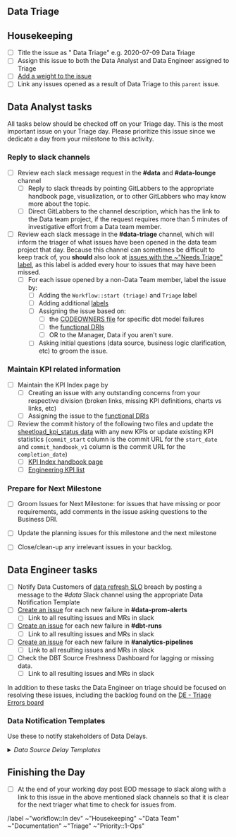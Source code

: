 ## Data Triage 

<!--
Please complete all items. Ask questions in the #data slack channel
--->

## Housekeeping 
* [ ] Title the issue as "<ISO date> Data Triage" e.g. 2020-07-09 Data Triage
* [ ] Assign this issue to both the Data Analyst and Data Engineer assigned to Triage 
* [ ] [Add a weight to the issue](https://about.gitlab.com/handbook/business-ops/data-team/how-we-work/#issue-pointing)
* [ ] Link any issues opened as a result of Data Triage to this `parent` issue. 

## Data Analyst tasks
All tasks below should be checked off on your Triage day. 
This is the most important issue on your Triage day. 
Please prioritize this issue since we dedicate a day from your milestone to this activity. 

### Reply to slack channels 
* [ ] Review each slack message request in the **#data** and **#data-lounge** channel 
    - [ ] Reply to slack threads by pointing GitLabbers to the appropriate handbook page, visualization, or to other GitLabbers who may know more about the topic. 
    - [ ] Direct GitLabbers to the channel description, which has the link to the Data team project, if the request requires more than 5 minutes of investigative effort from a Data team member.
* [ ] Review each slack message in the **#data-triage** channel, which will inform the triager of what issues have been opened in the data team project that day.  Because this channel can sometimes be difficult to keep track of, you **should** also look at [issues with the ~"Needs Triage" label](https://gitlab.com/gitlab-data/analytics/-/issues?label_name%5B%5D=Needs+Triage&scope=all&state=opened), as this label is added every hour to issues that may have been missed.
    - [ ] For each issue opened by a non-Data Team member, label the issue by: 
        - [ ] Adding the `Workflow::start (triage)` and `Triage` label
        - [ ] Adding additional [labels](https://about.gitlab.com/handbook/business-ops/data-team/how-we-work/#issue-labeling)
        - [ ] Assigning the issue based on:
            - [ ] the [CODEOWNERS file](https://gitlab.com/gitlab-data/analytics/blob/master/CODEOWNERS) for specific dbt model failures 
            - [ ] the [functional DRIs](https://about.gitlab.com/handbook/business-ops/data-team/organization/#team-organization)
            - [ ] OR to the  Manager, Data if you aren't sure. 
        - [ ] Asking initial questions (data source, business logic clarification, etc) to groom the issue. 

### Maintain KPI related information         
* [ ] Maintain the KPI Index page by 
    - [ ] Creating an issue with any outstanding concerns from your respective division (broken links, missing KPI definitions, charts vs links, etc)
    - [ ] Assigning the issue to the [functional DRIs](https://about.gitlab.com/handbook/business-ops/data-team/organization/#team-organization)
* [ ] Review the commit history of the following two files and update the [sheetload_kpi_status data](https://docs.google.com/spreadsheets/d/1CZLnXiAG7D_T_6vm50X0hDPnMPKrKmtajrcga5vyDTQ/edit?usp=sharing) with any new KPIs or update existing KPI statistics (`commit_start` column is the commit URL for the `start_date` and `commit_handbook_v1` column is the commit URL for the `completion_date`)
    - [ ] [KPI Index handbook page](https://gitlab.com/gitlab-com/www-gitlab-com/-/commits/master/source/handbook/business-ops/data-team/kpi-index/index.html.md.erb)
    - [ ] [Engineering KPI list](https://gitlab.com/gitlab-com/www-gitlab-com/-/blob/master/data/performance_indicators.yml)

### Prepare for Next Milestone 
* [ ] Groom Issues for Next Milestone: for issues that have missing or poor requirements, add comments in the issue asking questions to the Business DRI. 
* [ ] Update the planning issues for this milestone and the next milestone 
* [ ] Close/clean-up any irrelevant issues in your backlog. 


## Data Engineer tasks

* [ ] Notify Data Customers of [data refresh SLO](https://about.gitlab.com/handbook/business-ops/data-team/platform/#extract-and-load) breach by posting a message to the _#data_ Slack channel using the appropriate Data Notification Template
* [ ] [Create an issue](https://gitlab.com/gitlab-data/analytics/issues/new?issuable_template=DE%20Triage%20Errors) for each new failure in **#data-prom-alerts**
    * [ ] Link to all resulting issues and MRs in slack 
* [ ] [Create an issue](https://gitlab.com/gitlab-data/analytics/issues/new?issuable_template=DE%20Triage%20Errors) for each new failure in **#dbt-runs** 
    * [ ] Link to all resulting issues and MRs in slack 
* [ ] [Create an issue](https://gitlab.com/gitlab-data/analytics/issues/new?issuable_template=DE%20Triage%20Errors) for each new failure in **#analytics-pipelines**
    * [ ] Link to all resulting issues and MRs in slack 
* [ ] Check the DBT Source Freshness Dashboard for lagging or missing data. 
    * [ ] Link to all resulting issues and MRs in slack 

In addition to these tasks the Data Engineer on triage should be focused on resolving these issues, including the backlog found on the [DE - Triage Errors board](https://gitlab.com/groups/gitlab-data/-/boards/1917859)


### Data Notification Templates

Use these to notify stakeholders of Data Delays.

<details>
<summary><i>Data Source Delay Templates</i></summary>

#### GitLab.com

We have identified a delay in the `GitLab` data refresh and this problem potentially impacts any GitLab KPIs (e.g. MR Rate, TMAU) or SiSense dashboards. We are actively working on a resolution and will provide an update once the KPIs and SiSense dashboards have been brought up-to-date.  

`CC @Mek Stittri, @Christopher Lefelhocz, @Hila Qu`

#### Salesforce

Message: We have identified a delay in the `Salesforce` data refresh and this problem potentially impacts any Sales related KPIs or SiSense dashboards. We are actively working on a resolution and will provide an update once the KPIs and SiSense dashboards have been brought up-to-date.

`CC @Jake Bielecki, @Matt Benzaquen, @Jack Brennan, @Craig Mestel`

#### Zuora

Message: We have identified a delay in the `Zuora` data refresh and this problem potentially impacts any Financial KPIs or SiSense dashboards. We are actively working on a resolution and will provide an update once the KPIs and SiSense dashboards have been brought up-to-date.  

`CC @Jake Bielecki, @Matt Benzaquen, @Jack Brennan, @Craig Mestel`

#### General

We have identified a delay in the `DATA SOURCE` data refresh. We are actively working on a resolution and will provide an update once data has been brought up-to-date. 
</details>

## Finishing the Day

* [ ] At the end of your working day post EOD message to slack along with a link to this issue in the above mentioned slack channels so that it is clear for the next triager what time to check for issues from.


/label ~"workflow::In dev" ~"Housekeeping" ~"Data Team" ~"Documentation" ~"Triage" ~"Priority::1-Ops"
